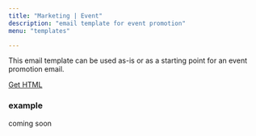 ```yaml
---
title: "Marketing | Event"
description: "email template for event promotion"
menu: "templates"

---
```


This email template can be used as-is or as a starting point for an event promotion email.

<a class="button big promo" style="margin-bottom:24px;" href="#">Get HTML</a>

### example
<div class="example">
coming soon
		<newsletter-digest></newsletter-digest>
</div>

<script type="text/javascript">
class NewsletterDigest extends HTMLElement {
	get template() {
		let t = document.createElement("template");
		t.innerHTML = `
		<head>
		<meta http-equiv="Content-Type" content="text/html; charset=UTF-8" />
		<meta name="viewport" content="width=device-width, initial-scale=1.0"/>
		<link href="https://fonts.googleapis.com/css2?family=Noto+Sans:ital,wght@0,400;0,700;1,400&family=Noto+Serif:ital,wght@0,400;0,700;1,400&display=swap" rel="stylesheet">
			<style>
				@import url( '/css/email/eds.css' )
			</style>
		</head>
		<body>

		</body>
		`;
		return t;   
	}
	constructor() {
		super();
	}
	connectedCallback() {
		let clone = this.template.content.cloneNode(true);
		this.attachShadow({ mode: "open" });
		this.shadowRoot.appendChild(clone);
	}
} // end Class
customElements.define("newsletter-digest", NewsletterDigest);
</script>
